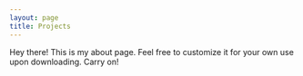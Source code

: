 ```yaml
---
layout: page
title: Projects
---
```


<p class="message">
  Hey there! This is my about page. Feel free to customize it for your own use upon downloading. Carry on!
</p>